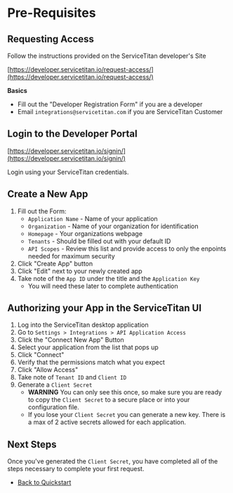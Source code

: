 # Pre-Requisites

## Requesting Access

Follow the instructions provided on the ServiceTitan developer's Site

[https://developer.servicetitan.io/request-access/](https://developer.servicetitan.io/request-access/)

**Basics**
* Fill out the "Developer Registration Form" if you are a developer
* Email `integrations@servicetitan.com` if you are ServiceTitan Customer

## Login to the Developer Portal
[https://developer.servicetitan.io/signin/](https://developer.servicetitan.io/signin/)

Login using your ServiceTitan credentials.

## Create a New App

1. Fill out the Form:
   * `Application Name` - Name of your application
   * `Organization` - Name of your organization for identification
   * `Homepage` - Your organizations webpage
   * `Tenants` - Should be filled out with your default ID
   * `API Scopes` - Review this list and provide access to only the enpoints needed for maximum security
2. Click "Create App" button
3. Click "Edit" next to your newly created app
4. Take note of the `App ID` under the title and the `Application Key`
   * You will need these later to complete authentication

## Authorizing your App in the ServiceTitan UI
1. Log into the ServiceTitan desktop application
2. Go to `Settings > Integrations > API Application Access`
3. Click the "Connect New App" Button
4. Select your application from the list that pops up
5. Click "Connect"
6. Verify that the permissions match what you expect
7. Click "Allow Access"
8. Take note of `Tenant ID` and `Client ID`
9. Generate a `Client Secret`
   * **WARNING** You can only see this once, so make sure you are ready to copy the `Client Secret` to a secure place or into your configuration file.
   * If you lose your `Client Secret` you can generate a new key. There is a max of 2 active secrets allowed for each application.

## Next Steps
Once you've generated the `Client Secret`, you have completed all of the steps necessary to complete your first request.

*  [Back to Quickstart](./index.rst)
